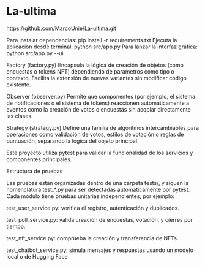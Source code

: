 # La-ultima
https://github.com/MarcoUnie/La-ultima.git

Para instalar dependencias: pip install -r requirements.txt Ejecuta la aplicación desde terminal: python src/app.py Para lanzar la interfaz gráfica: python src/app.py --ui

Factory (factory.py) Encapsula la lógica de creación de objetos (como encuestas o tokens NFT) dependiendo de parámetros como tipo o contexto. Facilita la extensión de nuevas variantes sin modificar código existente.

Observer (observer.py) Permite que componentes (por ejemplo, el sistema de notificaciones o el sistema de tokens) reaccionen automáticamente a eventos como la creación de votos o encuestas sin acoplar directamente las clases.

Strategy (strategy.py) Define una familia de algoritmos intercambiables para operaciones como validación de votos, estilos de votación o reglas de puntuación, separando la lógica del objeto principal.

Este proyecto utiliza pytest para validar la funcionalidad de los servicios y componentes principales.

Estructura de pruebas

Las pruebas están organizadas dentro de una carpeta tests/, y siguen la nomenclatura test_*.py para ser detectadas automáticamente por pytest. Cada módulo tiene pruebas unitarias independientes, por ejemplo:

test_user_service.py: verifica el registro, autenticación y duplicados.

test_poll_service.py: valida creación de encuestas, votación, y cierres por tiempo.

test_nft_service.py: comprueba la creación y transferencia de NFTs.

test_chatbot_service.py: simula mensajes y respuestas usando un modelo local o de Hugging Face
